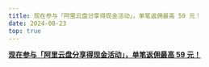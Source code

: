```yaml
---
title: 现在参与「阿里云盘分享得现金活动」，单笔返佣最高 59 元！
date: 2024-08-23
top: true
---
```


**[现在参与「阿里云盘分享得现金活动」，单笔返佣最高 59 元！](https://pages.aliyundrive.com/mobile-page/web/commission.html?disableNav=YES)**
